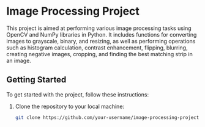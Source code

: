 # Image Processing Project

This project is aimed at performing various image processing tasks using OpenCV and NumPy libraries in Python. It includes functions for converting images to grayscale, binary, and resizing, as well as performing operations such as histogram calculation, contrast enhancement, flipping, blurring, creating negative images, cropping, and finding the best matching strip in an image.

## Getting Started

To get started with the project, follow these instructions:

1. Clone the repository to your local machine:

   ```bash
   git clone https://github.com/your-username/image-processing-project.git
